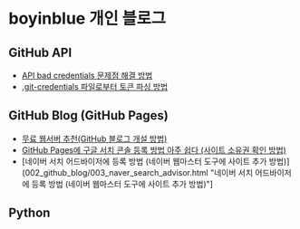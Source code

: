 boyinblue 개인 블로그
===

GitHub API
---
- [API bad credentials 문제점 해결 방법](001_github_api/001_bad_credential.html "API bad credentials 문제점 해결 방법") 
- [.git-credentials 파일로부터 토큰 파싱 방법](001_github_api/002_get_token_from_credential_file.html ".git-credentials 파일로부터 토큰 파싱 방법")
   
GitHub Blog (GitHub Pages)
---
- [무료 웹서버 추천(GitHub 블로그 개설 방법)](002_github_blog/001_advantage_of_github_blog.html "무료 웹서버 추천(GitHub 블로그 개설 방법)")
- [GitHub Pages에 구글 서치 콘솔 등록 방법 아주 쉽다 (사이트 소유권 확인 방법)](002_github_blog/002_google_search_console_apply.html "구글 서비 콘솔 등록 방법")
- [네이버 서치 어드바이저에 등록 방법 (네이버 웹마스터 도구에 사이트 추가 방법)](002_github_blog/003_naver_search_advisor.html "네이버 서치 어드바이저에 등록 방법 (네이버 웹마스터 도구에 사이트 추가 방법)"]

Python
---
